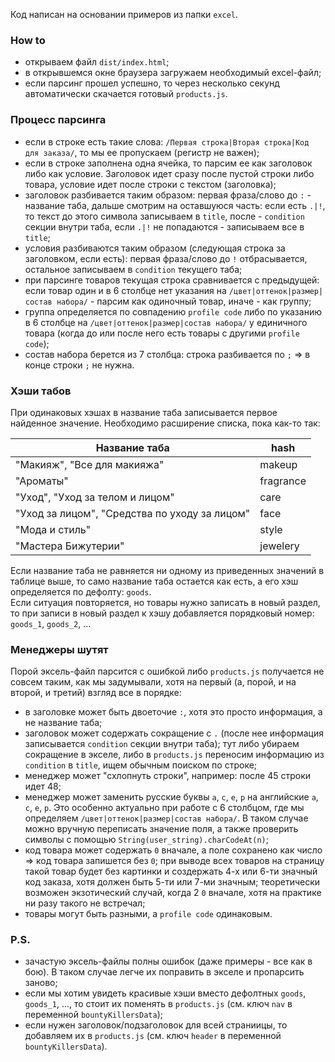 Код написан на основании примеров из папки ```excel```.

### How to
* открываем файл ```dist/index.html```;
* в открывшемся окне браузера загружаем необходимый excel-файл;
* если парсинг прошел успешно, то через несколько секунд автоматически скачается готовый ```products.js```.

### Процесс парсинга
* если в строке есть такие слова: ```/Первая строка|Вторая строка|Код для заказа/```, то мы ее пропускаем (регистр не важен);
* если в строке заполнена одна ячейка, то парсим ее как заголовок либо как условие. Заголовок идет сразу после пустой строки либо товара, условие идет после строки с текстом (заголовка);
* заголовок разбивается таким образом: первая фраза/слово до ```:``` - название таба, дальше смотрим на оставшуюся часть: если есть ```.|!```, то текст до этого символа записываем в ```title```, после - ```condition``` секции внутри таба, если ```.|!``` не попадаются - записываем все в ```title```;
* условия разбиваются таким образом (следующая строка за заголовком, если есть):  первая фраза/слово до ```!``` отбрасывается, остальное записываем в ```condition``` текущего таба;
* при парсинге товаров текущая строка сравнивается с предыдущей: если товар один и в 6 столбце нет указания на ```/цвет|оттенок|размер|состав набора/``` - парсим как одиночный товар, иначе - как группу;
* группа определяется по совпадению ```profile code``` либо по указанию в 6 столбце на ```/цвет|оттенок|размер|состав набора/``` у единичного товара (когда до или после него есть товары с другими ```profile code```);
* состав набора берется из 7 столбца: строка разбивается по ```;``` => в конце строки ```;``` не нужна.

### Хэши табов
При одинаковых хэшах в название таба записывается первое найденное значение.
Необходимо расширение списка, пока как-то так:

Название таба | hash
------------- | ----
"Макияж", "Все для макияжа" | makeup
"Ароматы" | fragrance
"Уход", "Уход за телом и лицом" | care
"Уход за лицом", "Средства по уходу за лицом" | face
"Мода и стиль" | style
"Мастера Бижутерии" | jewelery

Если название таба не равняется ни одному из приведенных значений в таблице выше, то само название таба остается как есть, а его хэш определяется по дефолту: ```goods```.  
Если ситуация повторяется, но товары нужно записать в новый раздел, то при записи в новый раздел к хэшу добавляется порядковый номер: ```goods_1```, ```goods_2```, ...

### Менеджеры шутят
Порой эксель-файл парсится с ошибкой либо ```products.js``` получается не совсем таким, как мы задумывали, хотя на первый (а, порой, и на второй, и третий) взгляд все в порядке:
* в заголовке может быть двоеточие ```:```, хотя это просто информация, а не название таба;
* заголовок может содержать сокращение с ```.``` (после нее информация записывается ```condition``` секции внутри таба); тут либо убираем сокращение в экселе, либо в ```products.js``` переносим информацию из ```condition``` в ```title```, ищем обычным поиском по строке;
* менеджер может "схлопнуть строки", например: после 45 строки идет 48;
* менеджер может заменить русские буквы ```а```, ```с```, ```е```, ```р``` на английские ```a```, ```c```, ```e```, ```p```. Это особенно актуально при работе с 6 столбцом, где мы определяем ```/цвет|оттенок|размер|состав набора/```. В таком случае можно вручную переписать значение поля, а также проверить символы с помощью ```String(user_string).charCodeAt(n)```;
* код товара может содержать ```0``` вначале, а поле сохранено как число => код товара запишется без ```0```; при выводе всех товаров на страницу такой товар будет без картинки и создержать 4-х или 6-ти значный код заказа, хотя должен быть 5-ти или 7-ми значным; теоретически возможен экзотический случай, когда 2 ```0``` вначале, хотя на практике ни разу такого не встречал;
* товары могут быть разными, а ```profile code``` одинаковым.

### P.S.
* зачастую эксель-файлы полны ошибок (даже примеры - все как в бою). В таком случае легче их поправить в экселе и пропарсить заново;
* если мы хотим увидеть красивые хэши вместо дефолтных ```goods```, ```goods_1```, ..., то стоит их поменять в ```products.js``` (см. ключ ```nav``` в переменной ```bountyKillersData```);
* если нужен заголовок/подзаголовок для всей страниицы, то добавляем их в ```products.js``` (см. ключ ```header``` в переменной ```bountyKillersData```).

